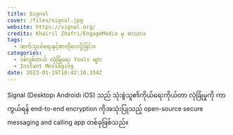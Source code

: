 ```yaml
---
title: Signal
cover: /files/signal.jpg
website: https://signal.org/
credits: Khairil Zhafri/EngageMedia မှ စာသား။
tags:
  - ဆက်သွယ်ရေးနှင့်စာတိုပေးပို့ခြင်း။
categories:
  - ဒစ်ဂျစ်တယ် လုံခြုံရေး tools များ
  - Instant Messaging
date: 2023-01-19T10:42:10.334Z
---
```

Signal (Desktop၊ Android၊ iOS) သည် သုံးစွဲသူ၏ကိုယ်ရေးကိုယ်တာ လုံခြုံမှုကို ကာကွယ်ရန် end-to-end encryption ကိုအသုံးပြုသည့် open-source secure messaging and calling app တစ်ခုဖြစ်သည်။